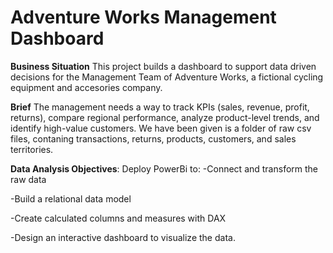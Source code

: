 # Adventure Works Management Dashboard
**Business Situation** This project builds a dashboard to support data driven decisions for the Management Team of Adventure Works, a fictional cycling equipment and accesories company.

**Brief**
The management needs a way to track KPIs (sales, revenue, profit, returns), compare regional performance, analyze product-level trends, and identify high-value customers.
We have been given is a folder of raw csv files, contaning transactions, returns, products, customers, and sales territories.

**Data Analysis Objectives**:
Deploy PowerBi to:
-Connect and transform the raw data

-Build a relational data model

-Create calculated columns and measures with DAX

-Design an interactive dashboard to visualize the data.

